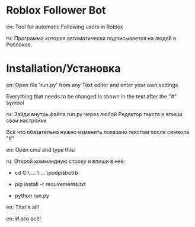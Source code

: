 # Roblox Follower Bot

en: Tool for automatic Following users in Roblox

ru: Программа которая автоматически подписывается на людей в Роблоксе.


# Installation/Установка


en: Open file 'run.py' from any Text editor and enter your own settings

Everything that needs to be changed is shown in the text after the "#" symbol

ru: Зайди внутрь файла run.py через любой Редактор текста и впиши свои настройки

Всё что обязательно нужно изменить показано текстом после символа "#"


en: Open cmd and type this:

ru: Открой коммандную строку и впиши в неё:



 * cd C:\ ... \ ... \podpisbotrb

 * pip install -r requirements.txt

 * python run.py



en: That's all!

en: И это всё!

